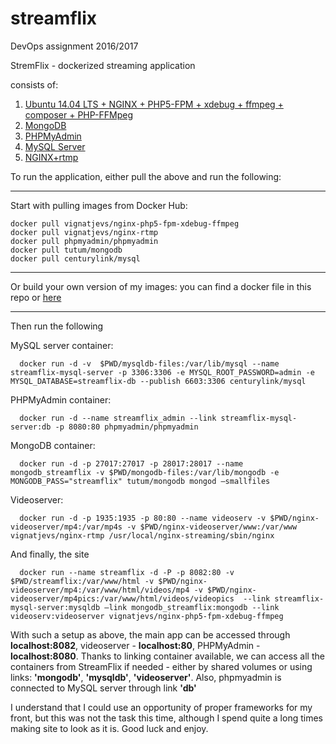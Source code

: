 # streamflix
DevOps assignment 2016/2017

StremFlix - dockerized streaming application

consists of:

1. [Ubuntu 14.04 LTS + NGINX + PHP5-FPM + xdebug + ffmpeg + composer + PHP-FFMpeg ](https://hub.docker.com/r/vignatjevs/nginx-php5-fpm-xdebug-ffmpeg/)
2. [MongoDB ](https://hub.docker.com/r/tutum/mongodb/)
3. [PHPMyAdmin ](https://hub.docker.com/r/phpmyadmin/phpmyadmin)
4. [MySQL Server](https://hub.docker.com/r/centurylink/mysql)
5. [NGINX+rtmp](https://hub.docker.com/r/vignatjevs/nginx-rtmp/)


To run the application, either pull the above and run the following:

-----

Start with pulling images from Docker Hub:
```
docker pull vignatjevs/nginx-php5-fpm-xdebug-ffmpeg
docker pull vignatjevs/nginx-rtmp
docker pull phpmyadmin/phpmyadmin
docker pull tutum/mongodb
docker pull centurylink/mysql
```
-----

Or build your own version of my images:
you can find a docker file in this repo or [here](https://github.com/VladislavsIgnatjevs/nginx-php5-fpm-xdebug-ffmpeg)

-----
Then run the following

MySQL server container:

```
  docker run -d -v  $PWD/mysqldb-files:/var/lib/mysql --name streamflix-mysql-server -p 3306:3306 -e MYSQL_ROOT_PASSWORD=admin -e MYSQL_DATABASE=streamflix-db --publish 6603:3306 centurylink/mysql
```

PHPMyAdmin container:

```
  docker run -d --name streamflix_admin --link streamflix-mysql-server:db -p 8080:80 phpmyadmin/phpmyadmin
```
MongoDB container:
```
  docker run -d -p 27017:27017 -p 28017:28017 --name mongodb_streamflix -v $PWD/mongodb-files:/var/lib/mongodb -e MONGODB_PASS="streamflix" tutum/mongodb mongod —smallfiles
```
Videoserver:
```
  docker run -d -p 1935:1935 -p 80:80 --name videoserv -v $PWD/nginx-videoserver/mp4:/var/mp4s -v $PWD/nginx-videoserver/www:/var/www vignatjevs/nginx-rtmp /usr/local/nginx-streaming/sbin/nginx
```
And finally, the site
```
  docker run --name streamflix -d -P -p 8082:80 -v $PWD/streamflix:/var/www/html -v $PWD/nginx-videoserver/mp4:/var/www/html/videos/mp4 -v $PWD/nginx-videoserver/mp4pics:/var/www/html/videos/videopics  --link streamflix-mysql-server:mysqldb —link mongodb_streamflix:mongodb --link videoserv:videoserver vignatjevs/nginx-php5-fpm-xdebug-ffmpeg
```
With such a setup as above, the main app can be accessed through <b>localhost:8082</b>, videoserver - <b>localhost:80</b>, PHPMyAdmin - <b>localhost:8080</b>.
Thanks to linking container available, we can access all the containers from StreamFlix if needed - either by shared volumes or using links: <b>'mongodb'</b>, <b>'mysqldb'</b>, <b>'videoserver'</b>. Also, phpmyadmin is connected to MySQL server through link <b>'db'</b> 

I understand that I could use an opportunity of proper frameworks for my front, but this was not the task this time, although I spend quite a long times making site to look as it is.
Good luck and enjoy.
  
